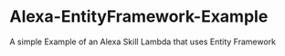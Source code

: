 # Alexa-EntityFramework-Example
A simple Example of an Alexa Skill Lambda that uses Entity Framework
